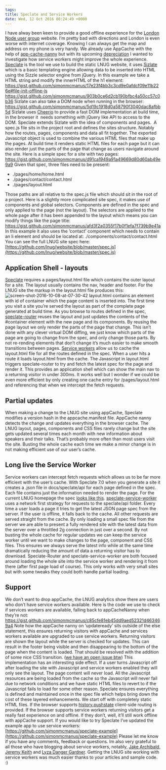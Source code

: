 ```yaml
---
tags: 
title: Speclate and Service Workers
date: Wed, 12 Oct 2016 08:24:49 +0000
---
```

I have alway been keen to provide a good offline experience for the [London Node user group](http://lnug.org) website. I’m pretty bad with directions and London is even worse with internet coverage. Knowing I can always get the map and address on my phone is very handy. We already use AppCache with the help of [app-cache-nanny](https://github.com/gr2m/appcache-nanny) but with its upcoming [depreciation](https://www.fxsitecompat.com/en-CA/docs/2015/application-cache-api-has-been-deprecated/) I wanted to investigate how service workers might improve the whole experience. [Speclate](http://github.com/simonmcmanus/speclate) is the tool we use to build the static LNUG website, it uses [Sizlate](http://github.com/simonmcmanus/sizlate) which is a basic templating engine allowing data to be inserted into HTML using the Sizzle selector engine from jQuery. In this example we take a HTML string and modify the innerHTML of the h1 element: https://gist.github.com/simonmcmanus/17e23f4bb3c3cd9e0afdcf09e11b226e#file-init-offline-js https://gist.github.com/simonmcmanus/903b0ce6d2cb190bfbc4a50cc57c0b36 Sizlate can also take a DOM node when running in the browser: https://gist.github.com/simonmcmanus/5d19c1918d0a58790f3040dac8afbb5d Sizlate uses [Cheerio](https://github.com/cheeriojs/cheerio) to provide a fast DOM implementation at build time, in the browser it  needs something with jQuery like API to access to the DOM. Speclate extends Sizlate with the idea of components and pages.  A spec.js file sits in the project root and defines the sites structure. Notably how the routes, pages, components and data all fit together. The exported Javascript object is used to combine the various HTML files that make up the pages. At build time it renders static HTML files for each page but it can also render just the parts of the page that change as users navigate around the site. Here is a simple spec for a site with two pages: https://gist.github.com/simonmcmanus/d91ca1949a91a49669d80d60ab49e9a9 Given that spec, three files need to be present:

*   ./pages/home/home.html
*   ./pages/contact/contact.html
*   ./pages/layout.html

Those paths are all relative to the spec.js file which should sit in the root of a project. Here is a slightly more complicated site spec, it makes use of components and global selectors. Components are defined in the spec and only applied to the page (not the layout). The selectors are applied to the whole page after it has been appended to the layout which means you can modify things like the page title: https://gist.github.com/simonmcmanus/afd3f2a0355f17b0f1efa7f739b9e41a In this example it also uses the ‘contact’ component which needs to contain an li element and should be located at: ./components/contact/contact.html You can see the full LNUG site spec here: [https://github.com/lnug/website/blob/master/spec.js](https://github.com/lnug/website/blob/master/spec.js)

Application Shell - layouts
---------------------------

[Speclate](https://github.com/simonmcmanus/speclate) requires a pages/layout.html file which contains the outer layout for a site. The layout usually contains the nav, header and footer. For the LNUG site the markup in the layout.html file produces this: ![screen-shot-2016-10-08-at-07-30-42](https://simonmcmanus.files.wordpress.com/2016/10/screen-shot-2016-10-08-at-07-30-42.png) layout.html contains an element with id of container which the page content is inserted into. The first time you visit a site you’re served the layout as part of the complete page generated at build time. As you browse to routes defined in the spec, [speclate-router](https://www.npmjs.com/package/speclate-router) reuses the layout and just updates the contents of the #container element with the new page and its components. By reusing the page layout we only render the parts of the page that change. This isn’t done with any clever virtual DOM diffing, we just know which parts of the page are going to change from the spec, and only change those parts. By not re-rending elements that don’t change it’s much easier to make smooth transitions between pages. [Service workers](https://developer.mozilla.org/en/docs/Web/API/Service_Worker_API) allow us to cache the layout.html file for all the routes defined in the spec. When a user hits a route it loads layout.html from the cache. The Javascript in layout.html triggers speclate-router to try and fetch the latest spec for the page and render it. This provides an application shell which can show the main nav to a returning visitor in under 300ms. It works well but I wonder if we could be even more efficient by only creating one cache entry for /pages/layout.html and referencing that when we intercept the fetch requests.

Partial updates
---------------

When making a change to the LNUG site using appCache, Speclate modifies a version hash in the appcache.manifest file. AppCache nanny detects the change and updates everything in the browser cache. The LNUG layout, pages, components and CSS files rarely change but the site gets updated several times each month with new information about speakers and their talks. That’s probably more often than most users visit the site. Busting the whole cache each time we make a minor change is in not making efficient use of our user’s cache.

Long live the Service Worker
----------------------------

Service workers can intercept fetch requests which allows us to be far more efficient with the user’s cache. With Speclate 7.0 when you generate a site it creates a .json file in docs/speclate/api for each page defined in the spec. Each file contains just the information needed to render the page. For the current LNUG homepage the spec [looks like this](https://github.com/lnug/website/blob/master/docs/api/speclate/index.json). [speclate-service-worker](https://www.npmjs.com/package/speclate-service-worker) uses a network first strategy for requests to the speclate/api folder. Every time a user loads a page it tries to get the latest JSON page spec from the server. If the user is offline, it falls back to the cache. All other requests are served straight from the cache. By only loading a small spec file from the server we are able to present a fully rendered site with the latest data from the server over a throttled 2g connection in just over a second. By not busting the whole cache for regular updates we can keep the service worker until we want to make changes to the page, component and CSS files. This ensures we always serve the latest info while at the same time dramatically reducing the amount of data a returning visitor has to download. Speciate-Router and speclate-service-worker are both focused around loading the whole site into the service worker and rendering it from there (after first page load of course). This only works with very small sites but with some tweaks they could both handle partial loading.

Support
-------

We don’t want to drop appCache, the LNUG analytics show there are users who don’t have service workers available. Here is the code we use to check if services workers are available, falling back to appCacheNanny when they’re not: https://gist.github.com/simonmcmanus/c85cfe81eb45dd9aed52321d463469a4 Note how the appCache nanny on ‘updateready’ sits outside of the else statement, this ensures returning visitors with appCache and services workers available are upgraded to use service workers. Returning visitors are shown the layout while the server is checked for updates. This can result in the footer being visible and then disappearing to the bottom of the page when the content is loaded. That should be resolved with the addition of some nice CSS transition. ([we have an open issue btw](https://github.com/lnug/website/issues/132)) This implementation has an interesting side effect. If a user turns Javascript off after loading the site with Javascript and service workers enabled they will only see the layout. The page content will never load. All the Javascript resources are being loaded from the cache so the Javascript will never fail due to network conditions and we have static HTML files to revert to if the Javascript fails to load for some other reason. Speclate ensures everything is defined and maintained once in the spec file which helps bring down the cost of these layered enhancements. We start off with completely static HTML files. If the browser supports [history.pushstate](https://developer.mozilla.org/en-US/docs/Web/API/History_API#The_pushState()_method) client-side routing is provided. If the browser supports service workers returning visitors get a really fast experience on and offline. If they don’t, well, it’ll still work offline with appCache support. If you would like to try Speclate I‘ve updated the example app to use service workers: [https://github.com/simonmcmanus/speclate-example](https://github.com/simonmcmanus/speclate-example) Please let me know if you have any comments, feedback or questions. Im also very grateful to all those who have blogging about service workers, notably, [Jake Archibald](https://jakearchibald.com/), [Jeremy Keith](https://adactio.com/journal/9775) and [Lyza Danger Gardner](https://www.smashingmagazine.com/2016/02/making-a-service-worker/). Getting the LNUG site working with service workers was much easier thanks to your articles and sample code. :)
